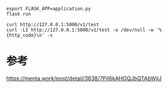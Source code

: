 


```
export FLASK_APP=application.py
flask run

curl http://127.0.0.1:5000/v1/test
curl -LI http://127.0.0.1:5000/v1/test -o /dev/null -w '%{http_code}\n' -s
```




# 参考

https://menta.work/post/detail/3638/7PiI6kAHGQJbQTAbWjlJ
